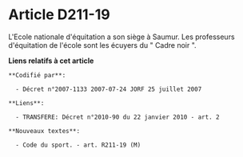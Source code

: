 # Article D211-19

L'Ecole nationale d'équitation a son siège à Saumur. Les professeurs d'équitation de l'école sont les écuyers du " Cadre noir
".

**Liens relatifs à cet article**

	**Codifié par**:

	  - Décret n°2007-1133 2007-07-24 JORF 25 juillet 2007

	**Liens**:

	  - TRANSFERE: Décret n°2010-90 du 22 janvier 2010 - art. 2

	**Nouveaux textes**:

	  - Code du sport. - art. R211-19 (M)
